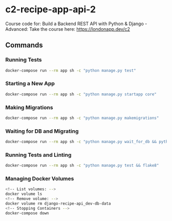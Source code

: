 # c2-recipe-app-api-2

Course code for: Build a Backend REST API with Python &amp; Django - Advanced: Take the course here: https://londonapp.dev/c2

## Commands

### Running Tests

```sh
docker-compose run --rm app sh -c "python manage.py test"
```

### Starting a New App

```sh
docker-compose run --rm app sh -c "python manage.py startapp core"
```

### Making Migrations

```sh
docker-compose run --rm app sh -c "python manage.py makemigrations"
```

### Waiting for DB and Migrating

```sh
docker-compose run --rm app sh -c "python manage.py wait_for_db && python manage.py migrate"
```

### Running Tests and Linting

```sh
docker-compose run --rm app sh -c "python manage.py test && flake8"
```

### Managing Docker Volumes

```sh
<!-- List volumes: -->
docker volume ls
<!-- Remove volume: -->
docker volume rm django-recipe-api_dev-db-data
<!-- Stopping Containers -->
docker-compose down
```
